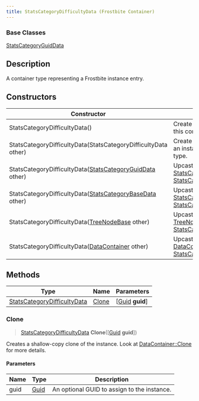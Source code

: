 ```yaml
---
title: StatsCategoryDifficultyData (Frostbite Container)
---
```

### Base Classes

[StatsCategoryGuidData](StatsCategoryGuidData)

## Description

A container type representing a Frostbite instance entry.

## Constructors

| Constructor                                                                            | Description                                                                                                                                   |
| -------------------------------------------------------------------------------------- | --------------------------------------------------------------------------------------------------------------------------------------------- |
| StatsCategoryDifficultyData()                                                          | Create a new instance of this container type.                                                                                                 |
| StatsCategoryDifficultyData(StatsCategoryDifficultyData other)                         | Create a reference copy of an instance of the same type.                                                                                      |
| StatsCategoryDifficultyData([StatsCategoryGuidData](StatsCategoryGuidData) other)      | Upcast an instance of type [StatsCategoryGuidData](StatsCategoryGuidData) to [StatsCategoryDifficultyData](StatsCategoryDifficultyData).      |
| StatsCategoryDifficultyData([StatsCategoryBaseData](StatsCategoryBaseData) other)      | Upcast an instance of type [StatsCategoryBaseData](StatsCategoryBaseData) to [StatsCategoryDifficultyData](StatsCategoryDifficultyData).      |
| StatsCategoryDifficultyData([TreeNodeBase](TreeNodeBase) other)                        | Upcast an instance of type [TreeNodeBase](TreeNodeBase) to [StatsCategoryDifficultyData](StatsCategoryDifficultyData).                        |
| StatsCategoryDifficultyData([DataContainer](/vext/ref/cls/shr/datacontainer) other) | Upcast an instance of type [DataContainer](/vext/ref/cls/shr/datacontainer) to [StatsCategoryDifficultyData](StatsCategoryDifficultyData). |

## Methods

| Type                                                       | Name            | Parameters                                     |
| ---------------------------------------------------------- | --------------- | ---------------------------------------------- |
| [StatsCategoryDifficultyData](StatsCategoryDifficultyData) | [Clone](#clone) | \[[Guid](/vext/ref/cls/shr/guid) **guid**\] |

### Clone

> [StatsCategoryDifficultyData](StatsCategoryDifficultyData) **Clone**(\[[Guid](/vext/ref/cls/shr/guid) **guid**\])

Creates a shallow-copy clone of the instance. Look at [DataContainer::Clone](/vext/ref/cls/shr/datacontainer#clone) for more details.

#### Parameters

| Name | Type         | Description                                 |
| ---- | ------------ | ------------------------------------------- |
| guid | [Guid](Guid) | An optional GUID to assign to the instance. |
